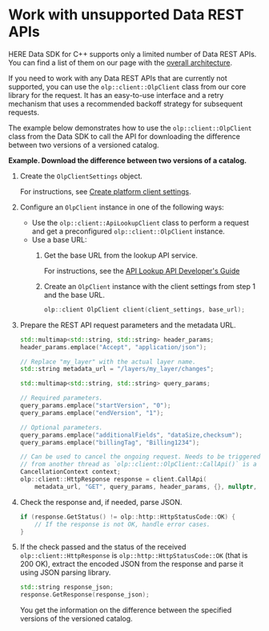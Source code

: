 # Work with unsupported Data REST APIs

HERE Data SDK for C++ supports only a limited number of Data REST APIs. You can find a list of them on our page with the [overall architecture](OverallArchitecture.md).

If you need to work with any Data REST APIs that are currently not supported, you can use the `olp::client::OlpClient` class from our core library for the request. It has an easy-to-use interface and a retry mechanism that uses a recommended backoff strategy for subsequent requests.

The example below demonstrates how to use the `olp::client::OlpClient` class from the Data SDK to call the API for downloading the difference between two versions of a versioned catalog.

**Example. Download the difference between two versions of a catalog.**

1. Create the `OlpClientSettings` object.

   For instructions, see [Create platform client settings](create-platform-client-settings.md).

2. Configure an `OlpClient` instance in one of the following ways:
    - Use the `olp::client::ApiLookupClient` class to perform a request and get a preconfigured `olp::client::OlpClient` instance.
    - Use a base URL:
        1. Get the base URL from the lookup API service.

            For instructions, see the [API Lookup API Developer's Guide](https://www.here.com/docs/bundle/api-lookup-api-developer-guide/page/README.html)
        
        2. Create an `OlpClient` instance with the client settings from step 1 and the base URL.

            ```cpp
            olp::client OlpClient client(client_settings, base_url);
            ```

3. Prepare the REST API request parameters and the metadata URL.

    ```cpp
    std::multimap<std::string, std::string> header_params;
    header_params.emplace("Accept", "application/json");

    // Replace "my_layer" with the actual layer name.
    std::string metadata_url = "/layers/my_layer/changes";

    std::multimap<std::string, std::string> query_params;

    // Required parameters.
    query_params.emplace("startVersion", "0");
    query_params.emplace("endVersion", "1");

    // Optional parameters.
    query_params.emplace("additionalFields", "dataSize,checksum");
    query_params.emplace("billingTag", "Billing1234");

    // Can be used to cancel the ongoing request. Needs to be triggered
    // from another thread as `olp::client::OlpClient::CallApi()` is a blocking call.
    CancellationContext context;
    olp::client::HttpResponse response = client.CallApi(
        metadata_url, "GET", query_params, header_params, {}, nullptr, "", context);
    ```

4. Check the response and, if needed, parse JSON.

    ```cpp
    if (response.GetStatus() != olp::http::HttpStatusCode::OK) {
        // If the response is not OK, handle error cases.
    }
    ```

5. If the check passed and the status of the received `olp::client::HttpResponse` is `olp::http::HttpStatusCode::OK` (that is 200 OK), extract the encoded JSON from the response and parse it using JSON parsing library.

    ```cpp
    std::string response_json;
    response.GetResponse(response_json);
    ```

    You get the information on the difference between the specified versions of the versioned catalog.
